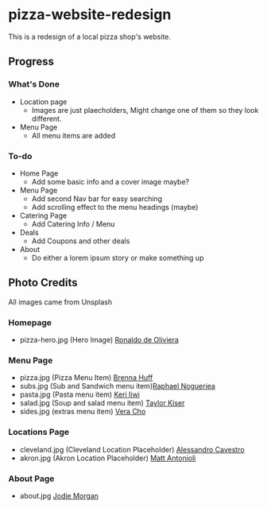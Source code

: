 # pizza-website-redesign

This is a redesign of a local pizza shop's website.

## Progress

### What's Done

- Location page
  - Images are just plaecholders, Might change one of them so they look different.
- Menu Page
  - All menu items are added

### To-do

- Home Page
  - Add some basic info and a cover image maybe?
- Menu Page
  - Add second Nav bar for easy searching
  - Add scrolling effect to the menu headings (maybe)
- Catering Page
  - Add Catering Info / Menu
- Deals
  - Add Coupons and other deals
- About
  - Do either a lorem ipsum story or make something up

## Photo Credits

All images came from Unsplash

### Homepage

- pizza-hero.jpg (Hero Image) [Ronaldo de Oliviera](https://unsplash.com/@macrobioticos)

### Menu Page

- pizza.jpg (Pizza Menu Item) [Brenna Huff](https://unsplash.com/@brenna_lynn)
- subs.jpg (Sub and Sandwich menu item)[Raphael Nogueriea](https://unsplash.com/@phaelnogueira)
- pasta.jpg (Pasta menu item) [Keri Iiwi](https://unsplash.com/@keriliwi)
- salad.jpg (Soup and salad menu item) [Taylor Kiser](https://unsplash.com/@foodfaithfit)
- sides.jpg (extras menu item) [Vera Cho](https://unsplash.com/@yunweimeng)

### Locations Page

- cleveland.jpg (Cleveland Location Placeholder) [Alessandro Cavestro](https://unsplash.com/@alessandrocavestro_)
- akron.jpg (Akron Location Placeholder) [Matt Antonioli](https://unsplash.com/@antoniolio)

### About Page

- about.jpg [Jodie Morgan](https://unsplash.com/@twoluckyspoons)
